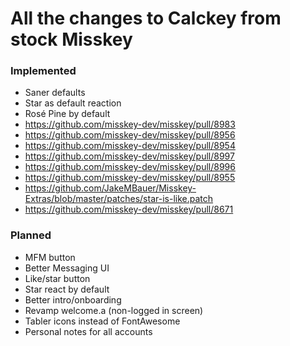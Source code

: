 # All the changes to Calckey from stock Misskey

### Implemented

- Saner defaults
- Star as default reaction
- Rosé Pine by default
- https://github.com/misskey-dev/misskey/pull/8983
- https://github.com/misskey-dev/misskey/pull/8956
- https://github.com/misskey-dev/misskey/pull/8954
- https://github.com/misskey-dev/misskey/pull/8997
- https://github.com/misskey-dev/misskey/pull/8996
- https://github.com/misskey-dev/misskey/pull/8955
- https://github.com/JakeMBauer/Misskey-Extras/blob/master/patches/star-is-like.patch
- https://github.com/misskey-dev/misskey/pull/8671

### Planned

- MFM button
- Better Messaging UI
- Like/star button
- Star react by default
- Better intro/onboarding
- Revamp welcome.a (non-logged in screen)
- Tabler icons instead of FontAwesome
- Personal notes for all accounts
